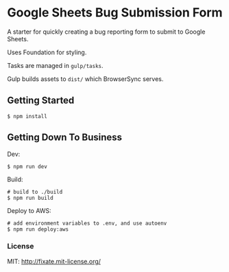 # Google Sheets Bug Submission Form

A starter for quickly creating a bug reporting form to submit to Google Sheets.

Uses Foundation for styling.

Tasks are managed in `gulp/tasks`.

Gulp builds assets to `dist/` which BrowserSync serves.

## Getting Started

```shell
$ npm install
```

## Getting Down To Business

Dev:

```shell
$ npm run dev
```

Build:

```shell
# build to ./build
$ npm run build
```

Deploy to AWS:

```shell
# add environment variables to .env, and use autoenv
$ npm run deploy:aws
```

### License

MIT: http://fixate.mit-license.org/
